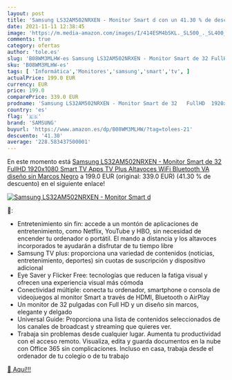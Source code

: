 ```yaml
---
layout: post
title: 'Samsung LS32AM502NRXEN - Monitor Smart d con un 41.30 % de descuento'
date: 2021-11-11 12:38:45
image: 'https://m.media-amazon.com/images/I/414ESM4bSKL._SL500_._SL400_.jpg'
comments: true
category: ofertas
author: 'tole.es'
slug: 'B08WM3MLHW-es Samsung LS32AM502NRXEN - Monitor Smart de 32 FullHD...'
sku: 'B08WM3MLHW-es'
tags: [ 'Informática','Monitores','samsung','smart','tv', ]
actualPrice: 199.0 EUR
currency: EUR
price: 199.0
comparePrice: 339.0 EUR
prodname: 'Samsung LS32AM502NRXEN - Monitor Smart de 32   FullHD  1920x1080  Smart TV Apps  TV Plus  Altavoces  WiFi  Bluetooth  VA  diseño sin Marcos  Negro'
country: 'es'
flag: '🇪🇸'
brand: 'SAMSUNG'
buyurl: 'https://www.amazon.es/dp/B08WM3MLHW/?tag=tolees-21'
descuento: '41.30'
average: '228.583437500001'
---
```


En este momento está [Samsung LS32AM502NRXEN - Monitor Smart de 32   FullHD  1920x1080  Smart TV Apps  TV Plus  Altavoces  WiFi  Bluetooth  VA  diseño sin Marcos  Negro](https://www.amazon.es/dp/B08WM3MLHW/?tag=tolees-21) a 199.0 EUR (original: 339.0 EUR) (41.30 %  de descuento) en el siguiente enlace!

[![Samsung LS32AM502NRXEN - Monitor Smart d](https://m.media-amazon.com/images/I/414ESM4bSKL._SL500_._SL400_.jpg)](https://www.amazon.es/dp/B08WM3MLHW/?tag=tolees-21)

🔎:

- Entretenimiento sin fin: accede a un montón de aplicaciones de entretenimiento, como Netflix, YouTube y HBO, sin necesidad de encender tu ordenador o portátil. El mando a distancia y los altavoces incorporados te ayudarán a disfrutar de tu tiempo libre
- Samsung TV plus: proporciona una variedad de contenidos (noticias, entretenimiento, deportes) sin cuotas de suscripción y dispositivo adicional
- Eye Saver y Flicker Free: tecnologías que reducen la fatiga visual y ofrecen una experiencia visual más cómoda
- Conectividad múltiple: conecta tu ordenador, smartphone o consola de videojuegos al monitor Smart a través de HDMI, Bluetooth o AirPlay
- Un monitor de 32 pulgadas con Full HD y un diseño sin marcos, elegante y delgado
- Universal Guide: Proporciona una lista de contenidos seleccionados de los canales de broadcast y streaming que quieres ver.
- Trabaja sin problemas desde cualquier lugar. Aumenta tu productividad con el acceso remoto. Visualiza, edita y guarda documentos en la nube con Office 365 sin complicaciones. Incluso en casa, trabaja desde el ordenador de tu colegio o de tu trabajo

[🛒 Aquí!!!](https://www.amazon.es/dp/B08WM3MLHW/?tag=tolees-21)
